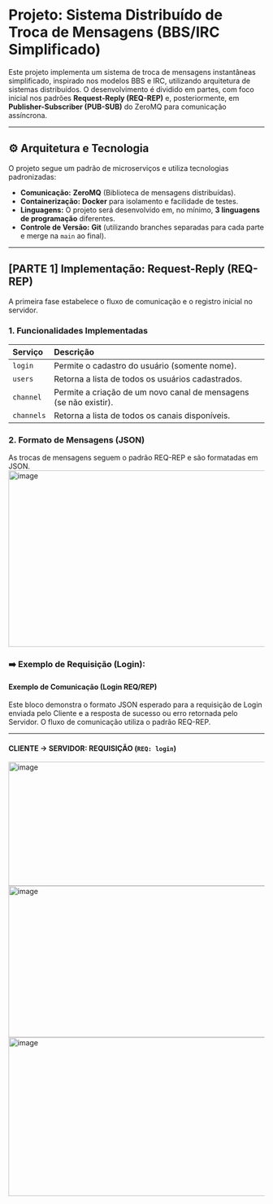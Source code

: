 # Projeto: Sistema Distribuído de Troca de Mensagens (BBS/IRC Simplificado)

Este projeto implementa um sistema de troca de mensagens instantâneas simplificado, inspirado nos modelos BBS e IRC, utilizando arquitetura de sistemas distribuídos.
O desenvolvimento é dividido em partes, com foco inicial nos padrões **Request-Reply (REQ-REP)** e, posteriormente, em **Publisher-Subscriber (PUB-SUB)** do ZeroMQ para comunicação assíncrona.

---

## ⚙️ Arquitetura e Tecnologia

O projeto segue um padrão de microserviços e utiliza tecnologias padronizadas:

* **Comunicação:** **ZeroMQ** (Biblioteca de mensagens distribuídas).
* **Containerização:** **Docker** para isolamento e facilidade de testes.
* **Linguagens:** O projeto será desenvolvido em, no mínimo, **3 linguagens de programação** diferentes.
* **Controle de Versão:** **Git** (utilizando branches separadas para cada parte e merge na `main` ao final).

---

## [PARTE 1] Implementação: Request-Reply (REQ-REP)

A primeira fase estabelece o fluxo de comunicação e o registro inicial no servidor.

### 1. Funcionalidades Implementadas

| Serviço | Descrição |
| :--- | :--- |
| `login` | Permite o cadastro do usuário (somente nome). |
| `users` | Retorna a lista de todos os usuários cadastrados. |
| `channel` | Permite a criação de um novo canal de mensagens (se não existir). |
| `channels` | Retorna a lista de todos os canais disponíveis. |

### 2. Formato de Mensagens (JSON)

As trocas de mensagens seguem o padrão REQ-REP e são formatadas em JSON.
<img width="565" height="347" alt="image" src="https://github.com/user-attachments/assets/96f1ff40-a85c-4e0e-85d2-c07ff191197f" />


### ➡️ Exemplo de Requisição (Login):

#### Exemplo de Comunicação (Login REQ/REP)

Este bloco demonstra o formato JSON esperado para a requisição de Login enviada pelo Cliente e a resposta de sucesso ou erro retornada pelo Servidor.
O fluxo de comunicação utiliza o padrão REQ-REP.

---

#### **CLIENTE -> SERVIDOR: REQUISIÇÃO (`REQ: login`)**

<img width="657" height="244" alt="image" src="https://github.com/user-attachments/assets/e3eecea7-6eda-4ea8-8b1a-2c5cbd9a9d2e" />
<img width="722" height="298" alt="image" src="https://github.com/user-attachments/assets/459db7ca-9ca1-4f7c-9503-eb9103df0912" />
<img width="735" height="312" alt="image" src="https://github.com/user-attachments/assets/96f996b2-dce9-4b1f-9759-e055f846a3ba" />




